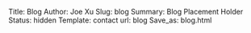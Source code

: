 Title: Blog
Author: Joe Xu
Slug: blog
Summary: Blog Placement Holder
Status: hidden
Template: contact
url: blog
Save_as: blog.html